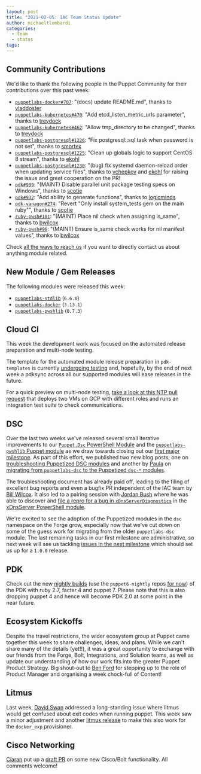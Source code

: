 ```yaml
---
layout: post
title: "2021-02-05: IAC Team Status Update"
author: michaeltlombardi
categories:
  - team
  - status
tags:
---
```


## Community Contributions

We'd like to thank the following people in the Puppet Community for their contributions over this past week:

- [`puppetlabs-docker#707`][puppetlabs-docker-pr-707]: "(docs) update README.md", thanks to [vladdoster][vladdoster]
- [`puppetlabs-kubernetes#470`][puppetlabs-kubernetes-pr-470]: "Add etcd_listen_metric_urls parameter", thanks to [treydock][treydock]
- [`puppetlabs-kubernetes#462`][puppetlabs-kubernetes-pr-462]: "Allow tmp_directory to be changed", thanks to [treydock][treydock]
- [`puppetlabs-postgresql#1226`][puppetlabs-postgresql-pr-1226]: "Fix postgresql::sql task when password is not set", thanks to [smortex][smortex]
- [`puppetlabs-postgresql#1225`][puppetlabs-postgresql-pr-1225]: "Clean up globals logic to support CentOS 8 stream", thanks to [ekohl][ekohl]
- [`puppetlabs-postgresql#1230`](https://github.com/puppetlabs/puppetlabs-postgresql/pull/1230): "(bug) fix systemd daemon-reload order when updating service files", thanks to [vchepkov](https://github.com/vchepkov) and [ekohl][ekohl] for raising the issue and great cooperation on the PR!
- [`pdk#939`][pdk-pr-939]: "(MAINT) Disable parallel unit package testing specs on Windows", thanks to [scotje][scotje]
- [`pdk#932`][pdk-pr-932]: "Add ability to generate functions", thanks to [logicminds][logicminds]
- [`pdk-vanagon#274`][pdk-vanagon-pr-274]: "Revert "Only install system_tests gem on the main ruby"", thanks to [scotje][scotje]
- [`ruby-pwsh#101`][ruby-pwsh-pr-101]: "(MAINT) Place nil check when assigning is_same", thanks to [bwilcox][bwilcox]
- [`ruby-pwsh#96`][ruby-pwsh-pr-96]: "(MAINT) Ensure is_same check works for nil manifest values", thanks to [bwilcox][bwilcox]

Check [all the ways to reach us](https://puppetlabs.github.io/iac/team/2021/01/20/reaching-out.html) if you want to directly contact us about anything module related.

## New Module / Gem Releases

The following modules were released this week:

- [`puppetlabs-stdlib`][puppetlabs-stdlib] (`6.6.0`)
- [`puppetlabs-docker`][puppetlabs-docker] (`3.13.1`)
- [`puppetlabs-pwshlib`][puppetlabs-pwshlib] (`0.7.3`)

## Cloud CI

This week the development work was focused on the automated release preparation and multi-node testing.

The template for the automated module release preparation in `pdk-templates` is currently [undergoing testing][pdk-templates-pr-394] and, hopefully, by the end of next week a pdksync across all our supported modules will ease releases in the future.

For a quick preview on multi-node testing, [take a look at this NTP pull request][puppetlabs-ntp-pr-603] that deploys two VMs on GCP with different roles and runs an integration test suite to check communications.

## DSC

Over the last two weeks we've released several small iterative improvements to our [`Puppet.Dsc` PowerShell Module][dsc-pwsh] and the [`puppetlabs-pwshlib` Puppet module][puppetlabs-pwshlib] as we draw towards closing out our [first major milestone][dsc-milestone-1].
As part of this effort, we published two new blog posts; one on [troubleshooting Puppetized DSC modules][dsc-troubleshooting-blog] and another by [Paula][Paula] on [migrating from `puppetlabs-dsc` to the Puppetized `dsc-*` modules][dsc-migration-blog].

The troubleshooting document has already paid off, leading to the filing of excellent bug reports and even a bugfix PR independent of the IAC team by [Bill Wilcox][bwilcox].
It also led to a pairing session with [Jordan Bush][jordanbush] where he was able to discover and [file a repro for a bug in `xDnsServerDiagnostics`][dsc-bug-repro] in the [xDnsServer PowerShell module][dsc-xdnsserver].

We're excited to see the adoption of the Puppetized modules in the `dsc` namespace on the Forge grow, especially now that we've cut down on some of the guess work for migrating from the older `puppetlabs-dsc` module.
The last remaining tasks in our first milestone are administrative, so next week will see us tackling [issues in the next milestone][dsc-milestone-2] which should set us up for a `1.0.0` release.

## PDK

Check out the new [nightly builds](http://nightlies.puppet.com/) (use the `puppet6-nightly` repos [for now](https://tickets.puppetlabs.com/browse/PDK-1683)) of the PDK with ruby 2.7, facter 4 and puppet 7. Please note that this is also dropping puppet 4 and hence will become PDK 2.0 at some point in the near future.

## Ecosystem Kickoffs

Despite the travel restrictions, the wider ecosystem group at Puppet came together this week to share challenges, ideas, and plans. While we can't share many of the details (yet!!), it was a great opportunity to exchange with our friends from the Forge, Bolt, Integrations, and Solution teams, as well as update our understanding of how our work fits into the greater Puppet Product Strategy. Big shout-out to [Ben Ford](https://twitter.com/binford2k) for stepping up to the role of Product Manager and organising a week chock-full of Content!

## Litmus
Last week, [David Swan][DavidSwan] addressed a long-standing issue where litmus would get confused about exit codes when running puppet. This week saw a minor adjustment and another [litmus release](https://github.com/puppetlabs/puppet_litmus/releases/tag/v0.23.0) to make this also work for the `docker_exp` provisioner.

## Cisco Networking

[Ciaran][Ciaran] put up a [draft PR](https://github.com/puppetlabs/cisco_ios/pull/427) on some new Cisco/Bolt functionality. All comments welcome!
<!-- Reference Links -->
[puppetlabs-ntp-pr-603]:         https://github.com/puppetlabs/puppetlabs-ntp/pull/603
[pdk-templates-pr-394]:          https://github.com/puppetlabs/pdk-templates/pull/394
[dsc-pwsh]:                      https://www.powershellgallery.com/packages/Puppet.Dsc
[dsc-milestone-1]:               https://github.com/puppetlabs/Puppet.Dsc/milestone/3
[dsc-milestone-2]:               https://github.com/puppetlabs/Puppet.Dsc/milestone/1
[dsc-troubleshooting-blog]:      https://puppetlabs.github.io/iac/2021/01/25/troubleshooting-puppetized-dsc-modules.html
[dsc-migration-blog]:            https://puppetlabs.github.io/iac/dsc/puppet/modules/2021/01/26/converting-puppetized-dsc-modules.html
[dsc-bug-repro]:                 https://github.com/dsccommunity/xDnsServer/issues/133
[dsc-xdnsserver]:                https://www.powershellgallery.com/packages/xDnsServer
[jordanbush]:                    https://github.com/jordanbush
[puppetlabs-pwshlib]:            https://forge.puppet.com/modules/puppetlabs/pwshlib
[puppetlabs-stdlib]:             https://github.com/puppetlabs/puppetlabs-stdlib
[puppetlabs-docker]:             https://github.com/puppetlabs/puppetlabs-docker
[puppetlabs-docker-pr-707]:      https://github.com/puppetlabs/puppetlabs-docker/pull/707
[vladdoster]:                    https://github.com/vladdoster
[puppetlabs-kubernetes-pr-470]:  https://github.com/puppetlabs/puppetlabs-kubernetes/pull/470
[treydock]:                      https://github.com/treydock
[puppetlabs-kubernetes-pr-462]:  https://github.com/puppetlabs/puppetlabs-kubernetes/pull/462
[puppetlabs-postgresql-pr-1226]: https://github.com/puppetlabs/puppetlabs-postgresql/pull/1226
[smortex]:                       https://github.com/smortex
[puppetlabs-postgresql-pr-1225]: https://github.com/puppetlabs/puppetlabs-postgresql/pull/1225
[ekohl]:                         https://github.com/ekohl
[pdk-pr-939]:                    https://github.com/puppetlabs/pdk/pull/939
[scotje]:                        https://github.com/scotje
[pdk-pr-932]:                    https://github.com/puppetlabs/pdk/pull/932
[logicminds]:                    https://github.com/logicminds
[pdk-vanagon-pr-274]:            https://github.com/puppetlabs/pdk-vanagon/pull/274
[ruby-pwsh-pr-101]:              https://github.com/puppetlabs/ruby-pwsh/pull/101
[bwilcox]:                       https://github.com/bwilcox
[ruby-pwsh-pr-96]:               https://github.com/puppetlabs/ruby-pwsh/pull/96
[Adrian]:                        https://github.com/adrianiurca
[Ben]:                           https://github.com/binford2k
[Ciaran]:                        https://github.com/sanfrancrisko
[Daiana]:                        https://github.com/daianamezdrea
[Danny]:                         https://github.com/carabasdaniel
[DavidSchmitt]:                  https://github.com/DavidS
[DavidSwan]:                     https://github.com/david22swan
[Disha]:                         https://github.com/Disha-maker
[Lore]:                          https://github.com/lionce
[Michael]:                       https://github.com/michaeltlombardi
[Paula]:                         https://github.com/pmcmaw
[Sheena]:                        https://github.com/sheenaajay
[Supported Modules]:             https://puppetlabs.github.io/iac/modules/
[TP]:                            https://github.com/tphoney
[Tools]:                         https://puppetlabs.github.io/iac/tools/
